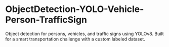 # ObjectDetection-YOLO-Vehicle-Person-TrafficSign
Object detection for persons, vehicles, and traffic signs using YOLOv8. Built for a smart transportation challenge with a custom labeled dataset.
